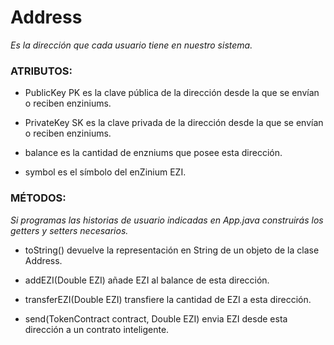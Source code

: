 # Address
*Es la dirección que cada usuario tiene en nuestro sistema.*

### ATRIBUTOS:
- PublicKey PK es la clave pública de la dirección desde la que se envían o reciben enziniums.

- PrivateKey SK es la clave privada de la dirección desde la que se envían o reciben enziniums.

- balance es la cantidad de enzniums que posee esta dirección.

- symbol es el símbolo del enZinium EZI.

### MÉTODOS:
*Si programas las historias de usuario indicadas en App.java construirás los getters y setters necesarios.*

- toString() devuelve la representación en String de un objeto de la clase Address.

- addEZI(Double EZI) añade EZI al balance de esta dirección.

- transferEZI(Double EZI) transfiere la cantidad de EZI a esta dirección.

- send(TokenContract contract, Double EZI) envia EZI desde esta dirección a un contrato inteligente.
